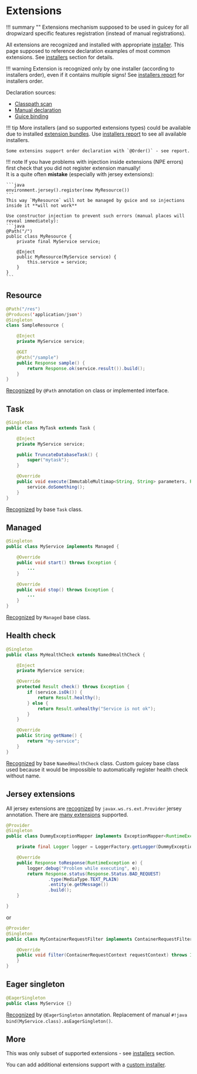 # Extensions

!!! summary ""
    Extensions mechanism supposed to be used in guicey for all dropwizard specific features registration
    (instead of manual registrations). 

All extensions are recognized and installed with appropriate [installer](installers.md). This page supposed
to reference declaration examples of most common extensions. See [installers](../installers/resource.md) 
section for details.

!!! warning
    Extension is recognized only by one installer (according to installers order), even if it contains multiple signs!
    See [installers report](diagnostic/installers-report.md) for installers order.

Declaration sources:

* [Classpath scan](scan.md)
* [Manual declaration](configuration.md#configuration-items)
* [Guice binding](guice/module-analysis.md#extensions-recognition)

!!! tip
    More installers (and so supported extensions types) could be available due to installed [extension bundles](../extras/bom.md).
    Use [installers report](diagnostic/installers-report.md) to see all available installers.
    
    Some extensins support order declaration with `@Order()` - see report.


!!! note
    If you have problems with injection inside extensions (NPE errors) first check that you did not register extension manually!  
    It is a quite often **mistake** (especially with jersey extensions):
    
    ```java
    environment.jersey().register(new MyResource())
    ```
    This way `MyResource` will not be managed by guice and so injections inside it **will not work**
     
    Use constructor injection to prevent such errors (manual places will reveal immediately):
    ```java
    @Path("/")
    public class MyResource {
        private final MyService service;
        
        @Inject
        public MyResource(MyService service) {
            this.service = service;
        }
    }
    ```
   

## Resource

```java
@Path("/res")
@Produces('application/json')   
@Singleton
class SampleResource {

    @Inject
    private MyService service;

    @GET
    @Path("/sample")
    public Response sample() {
        return Response.ok(service.result()).build();
    }
}
```

[Recognized](../installers/resource.md) by `@Path` annotation on class or implemented interface.

## Task

```java 
@Singleton
public class MyTask extends Task {

    @Inject
    private MyService service;

    public TruncateDatabaseTask() {
        super("mytask");
    }

    @Override
    public void execute(ImmutableMultimap<String, String> parameters, PrintWriter output) throws Exception {
        service.doSomething();
    }
}
``` 

[Recognized](../installers/task.md) by base `Task` class.

## Managed

```java                                     
@Singleton
public class MyService implements Managed {

    @Override
    public void start() throws Exception {
        ...
    }

    @Override
    public void stop() throws Exception {
        ...
    }
}
```   

[Recognized](../installers/managed.md) by `Managed` base class.

## Health check

```java          
@Singleton
public class MyHealthCheck extends NamedHealthCheck {

    @Inject
    private MyService service;

    @Override
    protected Result check() throws Exception {
        if (service.isOk()) {
            return Result.healthy();
        } else {
            return Result.unhealthy("Service is not ok");
        }
    }

    @Override
    public String getName() {
        return "my-service";
    }
}
```  

[Recognized](../installers/healthcheck.md) by base `NamedHealthCheck` class. Custom guicey base class 
used because it would be impossible to automatically register health check without name.  

## Jersey extensions

All jersey extensions are [recognized](../installers/jersey-ext.md) by `javax.ws.rs.ext.Provider` jersey annotation. 
There are [many extensions](../installers/jersey-ext.md) supported.

```java
@Provider
@Singleton
public class DummyExceptionMapper implements ExceptionMapper<RuntimeException> {

    private final Logger logger = LoggerFactory.getLogger(DummyExceptionMapper.class);

    @Override
    public Response toResponse(RuntimeException e) {
        logger.debug("Problem while executing", e);
        return Response.status(Response.Status.BAD_REQUEST)
                .type(MediaType.TEXT_PLAIN)
                .entity(e.getMessage())
                .build();
    }

}
```        

or 

```java
@Provider       
@Singleton
public class MyContainerRequestFilter implements ContainerRequestFilter {

    @Override
    public void filter(ContainerRequestContext requestContext) throws IOException {
    }
}
```        
    
## Eager singleton

```java
@EagerSingleton
public class MyService {}
```                          

[Recognized](../installers/eager.md) by `@EagerSingleton` annotation. Replacement
of manual `#!java bind(MyService.class).asEagerSingleton()`.

## More

This was only subset of supported extensions - see [installers](../installers/resource.md) 
section.
     
You can add additional extensions support with a [custom installer](installers.md#writing-custom-installer).